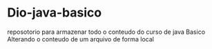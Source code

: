 # Dio-java-basico
reposotorio para armazenar todo o conteudo do curso de java Basico
Alterando o conteudo de um arquivo de forma local

